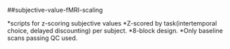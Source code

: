 ##subjective-value-fMRI-scaling

*scripts for z-scoring subjective values
*Z-scored by task(intertemporal choice, delayed discounting) per subject.
*8-block design.
*Only baseline scans passing QC used.